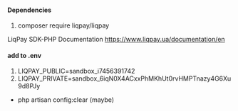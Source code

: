 #### Dependencies
1. composer require liqpay/liqpay

LiqPay SDK-PHP
Documentation https://www.liqpay.ua/documentation/en


#### add to .env
1. LIQPAY_PUBLIC=sandbox_i7456391742
2. LIQPAY_PRIVATE=sandbox_6iqN0X4ACxxPhMKhUt0rvHMPTnazy4G6Xu9d8PJy
   
   
* php artisan config:clear (maybe) 
